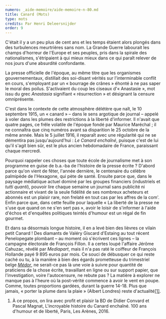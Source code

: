 ```yaml
---
numero: _aide-memoire/aide-memoire-n-80.md
title: Canard (Mots)
type: mots
credits: Par Henri Deleersnijder
order: 9
---
```

C'était il y a un peu plus de cent ans et les temps étaient alors plongés dans des turbulences meurtrières sans nom. La Grande Guerre labourait les champs d'horreur de l'Europe et ses peuples, pris dans la spirale des nationalismes, s'étripaient à qui mieux mieux dans ce qui paraît relever de nos jours d'une absurdité confondante.



La presse officielle de l'époque, au même titre que les organismes gouvernementaux, distillait des soi-disant vérités sur l'interminable conflit en cours, s'employant par un « bourrage de crânes » éhonté à ne pas saper le moral des poilus. S'activaient du coup les ciseaux d'« Anastasie », mot issu du grec _Anastasia_ signifiant « résurrection » et désignant la censure omniprésente.



C'est dans le contexte de cette atmosphère délétère que naît, le 10 septembre 1915, un « canard » – dans le sens argotique de journal – appelé à voler dans les plumes des restrictions à la liberté d'informer. Il n'avait que quatre pages, ce frêle volatile de l'époque fondé par Maurice Maréchal ; il ne connaîtra que cinq numéros avant sa disparition le 25 octobre de la même année. Mais le 5 juillet 1916, il reparaît avec une régularité qui ne se démentira pas jusqu'aujourd'hui : _Le Canard enchaîné_, puisque c'est de lui qu'il s'agit bien sûr, est le plus ancien hebdomadaire de France, paraissant chaque mercredi.



Pourquoi rappeler ces choses que toute école de journalisme met à son programme en guise de b.a.-ba de l'histoire de la presse écrite ? D'abord parce qu'on vient de fêter, l'année dernière, le centenaire du célèbre palmipède de l'Hexagone, qui pète de santé. Ensuite parce que, dans le paysage médiatique actuel dominé par les groupes financiers (industriels et _tutti quanti_), pouvoir lire chaque semaine un journal sans publicité ni actionnaire et vivant de la seule fidélité de ses nombreux acheteurs et abonnés est un plaisir rare, non frelaté en tout cas par les affres de la com'. Enfin parce que, dans cette feuille pour laquelle « La liberté de la presse ne s'use que quand on ne s'en sert pas », avoir le loisir de s'informer à l'aide d'échos et d'enquêtes politiques teintés d'humour est un régal de fin gourmet.



Et dans sa désormais longue histoire, il en a levé bien des lièvres ce vilain petit Canard ! Des diamants de Valéry Giscard d'Estaing au tout récent Penelopegate plombant – au moment où s'écrivent ces lignes – la campagne électorale de François Fillon. Il a certes loupé l'affaire Jérôme Cahuzac, révélé par _Mediapart_, mais il n'a pas raté le coiffeur de François Hollande payé 9 895 euros par mois. Ce souci de débusquer ce qui reste caché ou tu, à la manière à bien des égards prometteuse du trimestriel belge [_Médor_](https://medor.coop/fr/), ne serait-ce pas là une voie à suivre pour quantité de praticiens de la chose écrite, travaillant en ligne ou sur support papier, que l'investigation, voire l'autocensure, ne rebute pas ? La matière à explorer ne manque pas à l'heure où la post-vérité commence à avoir le vent en poupe. Comme, toutes proportions gardées, durant la guerre 14-18. Plus que jamais, « porter la plume dans la plaie » (Albert Londres) reste d'actualité[[1]](#footnote-1).



1. À ce propos, on lira avec profit et plaisir la BD de Didier Convard et Pascal Magnat, L'incroyable histoire du Canard enchaîné. 100 ans d'humour et de liberté, Paris, Les Arènes, 2016.

